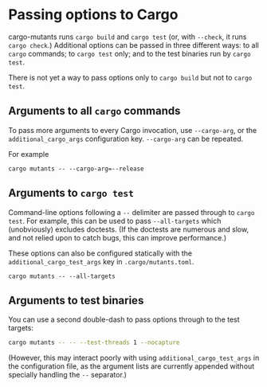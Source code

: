 # Passing options to Cargo

cargo-mutants runs `cargo build` and `cargo test` (or, with `--check`, it runs
`cargo check`.) Additional options can be passed in three different ways: to all
`cargo` commands; to `cargo test` only; and to the test binaries run by `cargo
test`.

There is not yet a way to pass options only to `cargo build` but not to `cargo test`.

## Arguments to all `cargo` commands

To pass more arguments to every Cargo invocation, use `--cargo-arg`, or the `additional_cargo_args` configuration key.
`--cargo-arg` can be repeated.

For example

```shell
cargo mutants -- --cargo-arg=--release
```

## Arguments to `cargo test`

Command-line options following a `--` delimiter are passed through to
`cargo test`. For example, this can be used to pass `--all-targets` which (unobviously)
excludes doctests. (If the doctests are numerous and slow, and not relied upon to catch bugs, this can improve performance.)

These options can also be configured statically with the `additional_cargo_test_args` key in `.cargo/mutants.toml`.

```shell
cargo mutants -- --all-targets
```

## Arguments to test binaries

You can use a second double-dash to pass options through to the test targets:

```sh
cargo mutants -- -- --test-threads 1 --nocapture
```

(However, this may interact poorly with using `additional_cargo_test_args` in the configuration file,
as the argument lists are currently appended without specially handling the `--` separator.)
